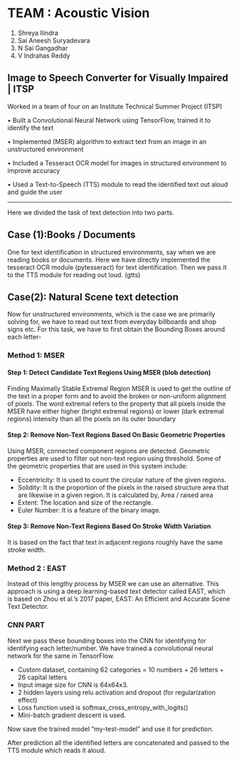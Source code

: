 # TEAM : Acoustic Vision
1. Shreya Ilindra 
2. Sai Aneesh Suryadevara
3. N Sai Gangadhar
4. V Indrahas Reddy

## Image to Speech Converter for Visually Impaired | ITSP
Worked in a team of four on an Institute Technical Summer Project (ITSP)

• Built a Convolutional Neural Network using TensorFlow, trained it to identify the text

• Implemented (MSER) algorithm to extract text from an image in an unstructured environment

• Included a Tesseract OCR model for images in structured environment to improve accuracy

• Used a Text-to-Speech (TTS) module to read the identified text out aloud and guide the user

<hr/>
Here we divided the task of text detection into two parts. 

## Case (1):Books / Documents
One for text identification in structured environments, say when we are reading books or documents. Here we have directly implemented the tesseract OCR module (pytesseract) for text identification. Then we pass it to the TTS module for reading out loud. (gtts)

## Case(2): Natural Scene text detection
Now for unstructured environments, which is the case we are primarily solving for, we have to read out text from everyday billboards and shop signs etc.
For this task, we have to first obtain the Bounding Boxes around each letter-  

### Method 1: MSER

#### Step 1: Detect Candidate Text Regions Using MSER (blob detection)
Finding Maximally Stable Extremal Region MSER is used to get the outline of the text in a proper form and to avoid the broken or non-uniform alignment of pixels. The word extremal refers to the property that all pixels inside the MSER have either higher (bright extremal regions) or lower (dark extremal regions) intensity than all the pixels on its outer boundary

#### Step 2: Remove Non-Text Regions Based On Basic Geometric Properties
Using MSER, connected component regions are detected. Geometric properties are used to filter out non-text region using threshold. Some of the geometric properties that are used in this system include: 

* Eccentricity: It is used to count the circular nature of the given regions. 
* Solidity: It is the proportion of the pixels in the raised structure area that are likewise in a given region. It is calculated by, Area / raised area 
* Extent: The location and size of the rectangle. 
* Euler Number: It is a feature of the binary image. 

#### Step 3: Remove Non-Text Regions Based On Stroke Width Variation
It is based on the fact that text in adjacent regions roughly have the same stroke width.

### Method 2 : EAST 
Instead of this lengthy process by MSER we can use an alternative. This approach is using a deep learning-based text detector called EAST, which is based on Zhou et al.’s 2017 paper, EAST: An Efficient and Accurate Scene Text Detector.

### CNN PART
Next we pass these bounding boxes  into the CNN for identifying for identifying each letter/number. We have trained a convolutional neural network for the same in TensorFlow.
* Custom dataset, containing 62  categories = 10 numbers + 26 letters + 26 capital letters
* Input image size for CNN is 64x64x3.
* 2 hidden layers using relu activation and dropout (for regularization effect)
* Loss function used is softmax_cross_entropy_with_logits()
* Mini-batch gradient descent is used.

Now save the trained model “my-test-model” and use it for prediction.

After prediction all the identified letters are concatenated and passed to the TTS module which reads it aloud.
